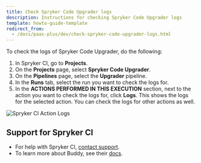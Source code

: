 ```yaml
---
title: Check Spryker Code Upgrader logs
description: Instructions for checking Spryker Code Upgrader logs
template: howto-guide-template
redirect_from:
  - /docs/paas-plus/dev/check-spryker-code-upgrader-logs.html
---
```


To check the logs of Spryker Code Upgrader, do the following:

1. In Spryker CI, go to **Projects**.
2. On the **Projects** page, select **Spryker Code Upgrader**.
3. On the **Pipelines** page, select the **Upgrader** pipeline.
4. In the **Runs** tab, select the run you want to check the logs for.
5. In the **ACTIONS PERFORMED IN THIS EXECUTION** section, next to the action you want to check the logs for, click **Logs**.
    This shows the logs for the selected action. You can check the logs for other actions as well.

![Spryker CI Action Logs](https://spryker.s3.eu-central-1.amazonaws.com/docs/paas%2B/dev/check-spryker-code-upgrader-logs.md/actions_logs.png)

## Support for Spryker CI

* For help with Spryker CI, [contact support](https://spryker.force.com/support/s/).
* To learn more about Buddy, see their [docs](https://buddy.works/docs).
